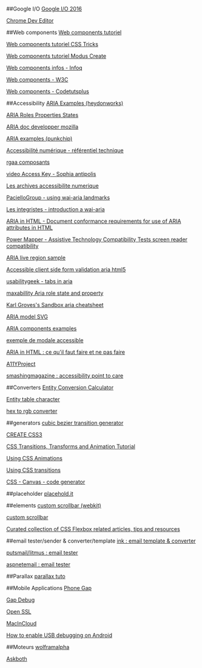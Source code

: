 ##Google I/O
[Google I/O 2016](https://events.google.com/io2016/)

[Chrome Dev Editor](https://chrome.google.com/webstore/detail/chrome-dev-editor/pnoffddplpippgcfjdhbmhkofpnaalpg) 

##Web components
[Web components tutoriel](http://gafish.fr/shadow-dom-pour-vos-composants-web/)

[Web components tutoriel CSS Tricks](https://css-tricks.com/modular-future-web-components/)

[Web components tutoriel Modus Create](http://moduscreate.com/web-components-introduction/)

[Web components infos - Infoq](https://www.infoq.com/fr/news/2013/06/webcomponents)

[Web components - W3C](https://www.w3.org/TR/2013/WD-components-intro-20130606/)

[Web components - Codetutsplus](http://code.tutsplus.com/tutorials/intro-to-shadow-dom--net-34966)

##Accessibility
[ARIA Examples (heydonworks)](http://heydonworks.com/practical_aria_examples/)

[ARIA Roles Properties States](http://oaa-accessibility.org/examples/)

[ARIA doc developper mozilla](https://developer.mozilla.org/en-US/docs/Web/Accessibility/ARIA)

[ARIA examples (punkchip)](http://wai-aria.punkchip.com/)

[Accessibilité numérique - référentiel technique](http://references.modernisation.gouv.fr/referentiel-technique-0#title-critre-1110-a-dans-chaque-formulaire-le-contrle-de-saisie-est-il-utilis-de-manire-pertinente-)

[rgaa composants](https://github.com/DISIC/rgaa_composants_javascript)

[video Access Key - Sophia antipolis](http://portail.unice.fr/access-key)

[Les archives accessibilite numerique](http://list.accessiweb.org/pipermail/accessibilite-numerique_list.accessiweb.org/)

[PacielloGroup - using wai-aria landmarks](https://www.paciellogroup.com/blog/2013/02/using-wai-aria-landmarks-2013/)

[Les integristes - introduction a wai-aria](http://www.lesintegristes.net/2008/12/09/introduction-a-wai-aria-traduction/)

[ARIA in HTML - Document conformance requirements for use of ARIA attributes in HTML](https://specs.webplatform.org/html-aria/webspecs/master/)

[Power Mapper - Assistive Technology Compatibility Tests screen reader compatibility](http://www.powermapper.com/tests/)

[ARIA live region sample](http://juicystudio.com/article/wai-aria_live-regions_updated.php)

[Accessible client side form validation aria html5](http://www.deque.com/blog/accessible-client-side-form-validation-html5-wai-aria/)

[usabilitygeek - tabs in aria](http://usabilitygeek.com/accessible-web-development-using-w3c-wai-aria/)

[maxabillity Aria role state and property](http://www.maxability.co.in/wai-aria-overview/)

[Karl Groves's Sandbox aria cheatsheet](http://karlgroves-sandbox.com/CheatSheets/ARIA-Cheatsheet.html)

[ARIA model SVG](http://www.w3.org/TR/wai-aria/rdf_model.svg)

[ARIA components examples](http://www.w3.org/WAI/PF/aria-practices/#aria_ex)

[exemple de modale accessible](https://media-mediatemple.netdna-ssl.com/wp-content/uploads/2014/accessible.html)

[ARIA in HTML : ce qu'il faut faire et ne pas faire](http://rawgit.com/w3c/aria-in-html/master/index.html)

[A11YProject](http://a11yproject.com/)

[smashingmagazine : accessibility point to care](http://www.smashingmagazine.com/2014/05/mobile-accessibility-why-care-what-can-you-do/)

##Converters
[Entity Conversion Calculator](https://www.evotech.net/articles/testjsentities.html)

[Entity table character](http://dev.w3.org/html5/html-author/charref)

[hex to rgb converter](http://www.javascripter.net/faq/hextorgb.htm)

##generators
[cubic bezier transition generator](http://cubic-bezier.com/#.17,.67,.83,.67)

[CREATE CSS3](http://www.createcss3.com/)

[CSS Transitions, Transforms and Animation Tutorial](http://css3.bradshawenterprises.com/)

[Using CSS Animations](https://developer.mozilla.org/en-US/docs/Web/Guide/CSS/Using_CSS_animations)

[Using CSS transitions](https://developer.mozilla.org/en-US/docs/Web/Guide/CSS/Using_CSS_transitions)

[CSS - Canvas - code generator](http://html-generator.weebly.com/)

##placeholder
[placehold.it](http://placehold.it/)

##elements
[custom scrollbar (webkit)](https://css-tricks.com/custom-scrollbars-in-webkit/)

[custom scrollbar](http://codemug.com/html/custom-scrollbars-using-css/)

[Curated collection of CSS Flexbox related articles, tips and resources](http://cssflexbox.com/)


##email tester/sender & converter/template
[ink : email template & converter](http://zurb.com/ink/inliner.php)

[putsmail/litmus : email tester](https://putsmail.com/tests/new)

[aspnetemail : email tester](http://aspnetemail.com/)

##Parallax 
[parallax tuto](http://codepen.io/saransh/pen/BKJun)


##Mobile Applications
[Phone Gap](http://build.phonegap.com/)

[Gap Debug](https://www.genuitec.com/products/gapdebug/)

[Open SSL](https://www.openssl.org/)

[MacInCloud](http://www.macincloud.com/)

[How to enable USB debugging on Android](http://www.phonearena.com/news/How-to-enable-USB-debugging-on-Android_id53909)


##Moteurs
[wolframalpha](http://www.wolframalpha.com/)

[Askboth](http://www.askboth.com/)
